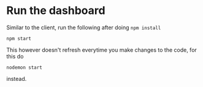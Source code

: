 # Run the dashboard
Similar to the client, run the following after doing `npm install`
```
npm start
```
This however doesn't refresh everytime you make changes to the code, for this do
```
nodemon start
```
instead.

